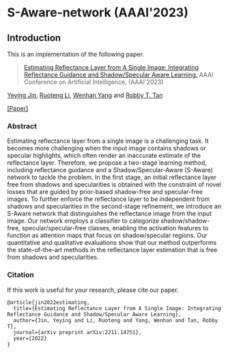 # S-Aware-network (AAAI'2023)

## Introduction
This is an implementation of the following paper.
> [Estimating Reflectance Layer from A Single Image: Integrating Reflectance Guidance and Shadow/Specular Aware Learning.](https://arxiv.org/abs/2211.14751)
> AAAI Conference on Artificial Intelligence, (AAAI'2023)

[Yeying Jin](https://jinyeying.github.io/), [Ruoteng Li](https://liruoteng.github.io/), [Wenhan Yang](https://flyywh.github.io/) and [Robby T. Tan](https://tanrobby.github.io/pub.html)

[[Paper]](https://arxiv.org/pdf/2211.14751.pdf)
### Abstract
Estimating reflectance layer from a single image is a challenging task. 
It becomes more challenging when the input image contains shadows or specular highlights, which often render an inaccurate estimate of the reflectance layer. Therefore, we propose a two-stage learning method, including reflectance guidance and a Shadow/Specular-Aware (S-Aware) network to tackle the problem. In the first stage, an initial reflectance layer free from shadows and specularities is obtained with the constraint of novel losses that are guided by prior-based shadow-free and specular-free images. To further enforce the reflectance layer to be independent from shadows and specularities in the second-stage refinement, we introduce an S-Aware network that distinguishes the reflectance image from the input image. Our network employs a classifier to categorize shadow/shadow-free, specular/specular-free classes, enabling the activation features to function as attention maps that focus on shadow/specular regions. Our quantitative and qualitative evaluations show that our method outperforms the state-of-the-art methods in the reflectance layer estimation that is free from shadows and specularities.

### Citation
If this work is useful for your research, please cite our paper. 
```
@article{jin2022estimating,
  title={Estimating Reflectance Layer from A Single Image: Integrating Reflectance Guidance and Shadow/Specular Aware Learning},
  author={Jin, Yeying and Li, Ruoteng and Yang, Wenhan and Tan, Robby T},
  journal={arXiv preprint arXiv:2211.14751},
  year={2022}
}
```
